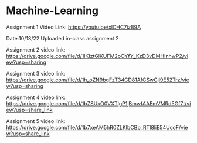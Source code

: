 # Machine-Learning


Assignment 1 Video Link:
https://youtu.be/xlCHC7iz89A

Date:10/18/22
Uploaded in-class assignment 2

Assignment 2 video link:
https://drive.google.com/file/d/1lKIztGlKUFM2oOYfY_KzD3vDMHInhwP2/view?usp=sharing


Assignment 3 video link:
https://drive.google.com/file/d/1h_oZN9bgFzT34CD81AfCSwGjl9E52Trz/view?usp=sharing

Assignment 4 video link:
https://drive.google.com/file/d/1bZSUkO0VXTIgP1jBmwfAAEmVMRd5Gf7t/view?usp=share_link

Assignment 5 video link:
https://drive.google.com/file/d/1b7xeAM5hR0ZLKlbCBp_RTl8liE54UcoF/view?usp=share_link
